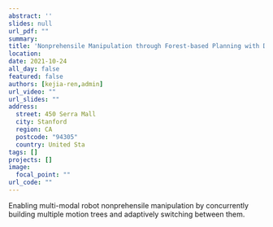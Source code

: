 ```yaml
---
abstract: ''
slides: null
url_pdf: ""
summary:  
title: 'Nonprehensile Manipulation through Forest-based Planning with Dynamic Planning Horizons'
location: 
date: 2021-10-24
all_day: false
featured: false
authors: [kejia-ren,admin]
url_video: ""
url_slides: ""
address:
  street: 450 Serra Mall
  city: Stanford
  region: CA
  postcode: "94305"
  country: United Sta
tags: []
projects: []
image:
  focal_point: ""
url_code: ""
---
```

<!--StartFragment-->
Enabling multi-modal robot nonprehensile manipulation by concurrently building multiple motion trees and adaptively switching between them.

<!--EndFragment-->
